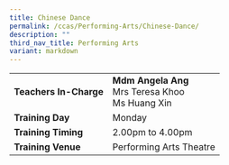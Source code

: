 ```yaml
---
title: Chinese Dance
permalink: /ccas/Performing-Arts/Chinese-Dance/
description: ""
third_nav_title: Performing Arts
variant: markdown
---
```

| | |
| --- | ---|
| **Teachers In-Charge** |**Mdm Angela Ang**<br>Mrs Teresa Khoo<br>Ms Huang Xin<br>
|**Training Day**|Monday
|**Training Timing**|2.00pm to 4.00pm
|**Training Venue**|Performing Arts Theatre

